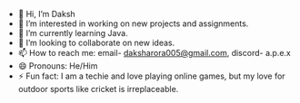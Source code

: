 - 👋 Hi, I’m Daksh
- 👀 I’m interested in working on new projects and assignments.
- 🌱 I’m currently learning Java.
- 💞️ I’m looking to collaborate on new ideas.
- 📫 How to reach me: email- daksharora005@gmail.com, discord- a.p.e.x
- 😄 Pronouns: He/Him
- ⚡ Fun fact: I am a techie and love playing online games, but my love for outdoor sports like cricket is irreplaceable.

<!---
DakshArora07/DakshArora07 is a ✨ special ✨ repository because its `README.md` (this file) appears on your GitHub profile.
You can click the Preview link to take a look at your changes.
--->
